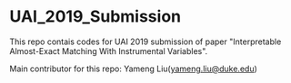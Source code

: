 # UAI_2019_Submission
This repo contais codes for UAI 2019 submission of paper "Interpretable Almost-Exact Matching With Instrumental Variables". 

Main contributor for this repo:
Yameng Liu(yameng.liu@duke.edu)


